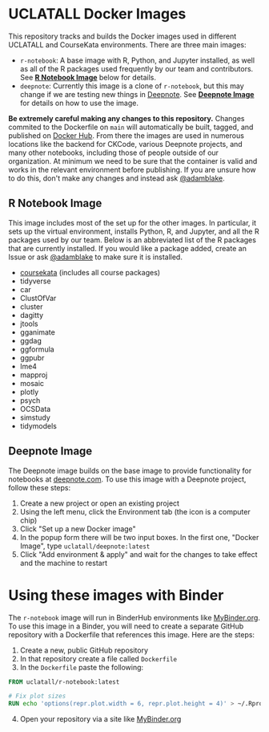 # UCLATALL Docker Images

This repository tracks and builds the Docker images used in different UCLATALL and CourseKata environments. There are three main images:
- `r-notebook`: A base image with R, Python, and Jupyter installed, as well as all of the R packages used frequently by our team and contributors. See [**R Notebook Image**](#r-notebook-image) below for details.
- `deepnote`: Currently this image is a clone of `r-notebook`, but this may change if we are testing new things in [Deepnote](https://deepnote.com). See [**Deepnote Image**](#deepnote-image) for details on how to use the image.

**Be extremely careful making any changes to this repository.** Changes commited to the Dockerfile on `main` will automatically be built, tagged, and published on [Docker Hub](https://hub.docker.com/repository/docker/uclatall). From there the images are used in numerous locations like the backend for CKCode, various Deepnote projects, and many other notebooks, including those of people outside of our organization. At minimum we need to be sure that the container is valid and works in the relevant environment before publishing. If you are unsure how to do this, don't make any changes and instead ask [@adamblake](https://github.com/adamblake).

## R Notebook Image

This image includes most of the set up for the other images. In particular, it sets up the virtual environment, installs Python, R, and Jupyter, and all the R packages used by our team. Below is an abbreviated list of the R packages that are currently installed. If you would like a package added, create an Issue or ask [@adamblake](https://github.com/adamblake) to make sure it is installed.

- [coursekata](https://github.com/UCLATALL/coursekata-r) (includes all course packages)
- tidyverse
- car
- ClustOfVar
- cluster
- dagitty
- jtools
- gganimate
- ggdag
- ggformula
- ggpubr
- lme4
- mapproj
- mosaic
- plotly
- psych
- OCSData
- simstudy
- tidymodels

## Deepnote Image

The Deepnote image builds on the base image to provide functionality for notebooks at [deepnote.com](https://deepnote.com). To use this image with a Deepnote project, follow these steps:

1. Create a new project or open an existing project
2. Using the left menu, click the Environment tab (the icon is a computer chip)
3. Click "Set up a new Docker image"
4. In the popup form there will be two input boxes. In the first one, "Docker Image", type `uclatall/deepnote:latest`
5. Click "Add environment & apply" and wait for the changes to take effect and the machine to restart

# Using these images with Binder

The `r-notebook` image will run in BinderHub environments like [MyBinder.org](https://mybinder.org). To use this image in a Binder, you will need to create a separate GitHub repository with a Dockerfile that references this image. Here are the steps:

1. Create a new, public GitHub repository
2. In that repository create a file called `Dockerfile`
3. In the `Dockerfile` paste the following:

```Dockerfile
FROM uclatall/r-notebook:latest

# Fix plot sizes
RUN echo 'options(repr.plot.width = 6, repr.plot.height = 4)' > ~/.Rprofile
```

4. Open your repository via a site like [MyBinder.org](https://mybinder.org)
